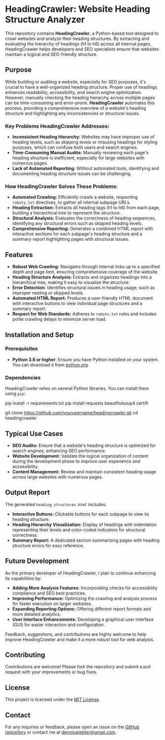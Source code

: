 # HeadingCrawler: Website Heading Structure Analyzer

This repository contains **HeadingCrawler**, a Python-based tool designed to crawl websites and analyze their heading structures. By extracting and evaluating the hierarchy of headings (h1 to h6) across all internal pages, HeadingCrawler helps developers and SEO specialists ensure that websites maintain a logical and SEO-friendly structure.

## Purpose

While building or auditing a website, especially for SEO purposes, it's crucial to have a well-organized heading structure. Proper use of headings enhances readability, accessibility, and search engine optimization. However, manually checking the heading hierarchy across multiple pages can be time-consuming and error-prone. **HeadingCrawler** automates this process, providing a comprehensive overview of a website's heading structure and highlighting any inconsistencies or structural issues.

### Key Problems HeadingCrawler Addresses:

- **Inconsistent Heading Hierarchy:** Websites may have improper use of heading levels, such as skipping levels or misusing headings for styling purposes, which can confuse both users and search engines.
- **Time-Consuming Manual Audits:** Manually reviewing each page's heading structure is inefficient, especially for large websites with numerous pages.
- **Lack of Automated Reporting:** Without automated tools, identifying and documenting heading structure issues can be challenging.

### How HeadingCrawler Solves These Problems:

- **Automated Crawling:** Efficiently crawls a website, respecting `robots.txt` directives, to gather all internal subpage URLs.
- **Heading Extraction:** Extracts all heading tags (h1 to h6) from each page, building a hierarchical tree to represent the structure.
- **Structural Analysis:** Evaluates the correctness of heading sequences, identifying any structural errors such as skipped heading levels.
- **Comprehensive Reporting:** Generates a combined HTML report with interactive sections for each subpage's heading structure and a summary report highlighting pages with structural issues.

## Features

- **Robust Web Crawling:** Navigates through internal links up to a specified depth and page limit, ensuring comprehensive coverage of the website.
- **Heading Structure Analysis:** Extracts and organizes headings into a hierarchical tree, making it easy to visualize the structure.
- **Error Detection:** Identifies structural issues in heading usage, such as improper nesting or skipped levels.
- **Automated HTML Report:** Produces a user-friendly HTML document with interactive buttons to view individual page structures and a summary report.
- **Respect for Web Standards:** Adheres to `robots.txt` rules and includes polite crawling delays to minimize server load.

## Installation and Setup

### Prerequisites

- **Python 3.6 or higher**: Ensure you have Python installed on your system. You can download it from [python.org](https://www.python.org/downloads/).

### Dependencies

HeadingCrawler relies on several Python libraries. You can install them using `pip`:

pip install -r requirements.txt
pip install requests beautifulsoup4 certifi 

git clone https://github.com/yourusername/headingcrawler.git
cd headingcrawler

## Typical Use Cases

- **SEO Audits:** Ensure that a website's heading structure is optimized for search engines, enhancing SEO performance.
- **Website Development:** Validate the logical organization of content during the development phase to improve user experience and accessibility.
- **Content Management:** Review and maintain consistent heading usage across large websites with numerous pages.

## Output Report

The generated `heading_structures.html` includes:

- **Interactive Buttons:** Clickable buttons for each subpage to view its heading structure.
- **Heading Hierarchy Visualization:** Display of headings with indentation representing their levels and color-coded indicators for structural correctness.
- **Summary Report:** A dedicated section summarizing pages with heading structure errors for easy reference.

## Future Development

As the primary developer of HeadingCrawler, I plan to continue enhancing its capabilities by:

- **Adding More Analysis Features:** Incorporating checks for accessibility compliance and SEO best practices.
- **Improving Performance:** Optimizing the crawling and analysis process for faster execution on larger websites.
- **Expanding Reporting Options:** Offering different report formats and more detailed analytics.
- **User Interface Enhancements:** Developing a graphical user interface (GUI) for easier interaction and configuration.

Feedback, suggestions, and contributions are highly welcome to help improve HeadingCrawler and make it a more robust tool for web analysis.

## Contributing

Contributions are welcome! Please fork the repository and submit a pull request with your improvements or bug fixes.

## License

This project is licensed under the [MIT License](LICENSE).

## Contact

For any inquiries or feedback, please open an issue on the [GitHub repository](https://github.com/DeanBeanBEER-WARE/tag_crawler?tab=readme-ov-file) or contact me at [denniswiebler@gmail.com](mailto:denniswiebler@gmail.com).
